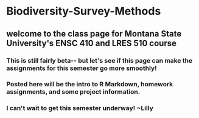 # Biodiversity-Survey-Methods
## welcome to the class page for Montana State University's ENSC 410 and LRES 510 course
### This is still fairly beta-- but let's see if this page can make the assignments for this semester go more smoothly!
### Posted here will be the intro to R Markdown, homework assignments, and some project information. 
### I can't wait to get this semester underway! ~Lilly
